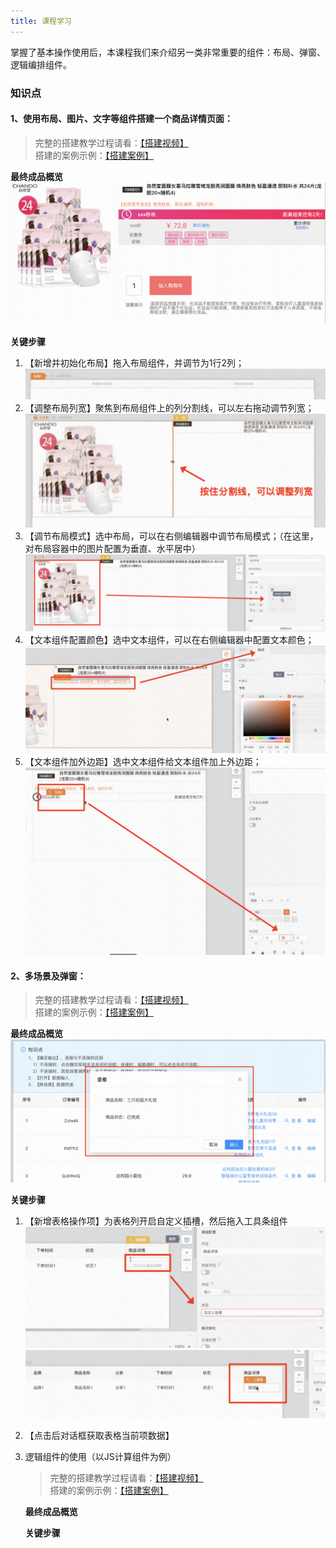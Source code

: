 ```yaml
---
title: 课程学习
---
```


掌握了基本操作使用后，本课程我们来介绍另一类非常重要的组件：布局、弹窗、逻辑编排组件。


### 知识点

#### 1、使用布局、图片、文字等组件搭建一个商品详情页面：
>   
>   完整的搭建教学过程请看：[【搭建视频】](https://meeting.tencent.com/user-center/shared-record-info?id=37eecd8a-7c10-4b5c-ba9c-23f6520092b8&from=3&is-single=true)   
>   搭建的案例示例：[【搭建案例】](https://my.mybricks.world/mybricks-app-pcspa/index.html?id=512204034093125)
>

**最终成品概览**
    ![Alt text](img/image.png)
  
**关键步骤**
1. 【新增并初始化布局】拖入布局组件，并调节为1行2列；
        ![Alt text](img/image-1.png)
2. 【调整布局列宽】聚焦到布局组件上的列分割线，可以左右拖动调节列宽；
        ![Alt text](img/image-3.png)
3. 【调节布局模式】选中布局，可以在右侧编辑器中调节布局模式；（在这里，对布局容器中的图片配置为垂直、水平居中）
        ![Alt text](img/image-4.png)
4. 【文本组件配置颜色】选中文本组件，可以在右侧编辑器中配置文本颜色；
        ![Alt text](img/image-5.png)
5. 【文本组件加外边距】选中文本组件给文本组件加上外边距；
        ![Alt text](img/image-6.png)

#### 2、多场景及弹窗：
>
>    完整的搭建教学过程请看：[【搭建视频】](https://meeting.tencent.com/v2/cloud-record/share?id=fed65038-98f4-42fa-ad28-0d9f1dbe0393&from=3&is-single=true)   
>    搭建的案例示例：[【搭建案例】](https://my.mybricks.world/mybricks-app-pcspa/index.html?id=512216052539461)
>
**最终成品概览**
   ![Alt text](img/image-7.png)

**关键步骤**
1. 【新增表格操作项】为表格列开启自定义插槽，然后拖入工具条组件
    ![Alt text](img/image-8.png) 
    ![Alt text](img/image-9.png) 
2. 【点击后对话框获取表格当前项数据】
        

3. 逻辑组件的使用（以JS计算组件为例）
   >
   >    完整的搭建教学过程请看：[【搭建视频】](https://meeting.tencent.com/v2/cloud-record/share?id=065eecb7-7942-41bf-ac3f-4456c3f6b603&from=3&is-single=true)   
   >    搭建的案例示例：[【搭建案例】](https://my.mybricks.world/mybricks-app-pcspa/index.html?id=512216395075653)
   >
   **最终成品概览**


   **关键步骤**